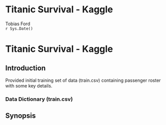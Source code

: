 # Titanic Survival - Kaggle
Tobias Ford  
`r Sys.Date()`  



# Titanic Survival - Kaggle

## Introduction

Provided initial training set of data (train.csv) containing passenger roster with some key details.

### Data Dictionary (train.csv)


## Synopsis
